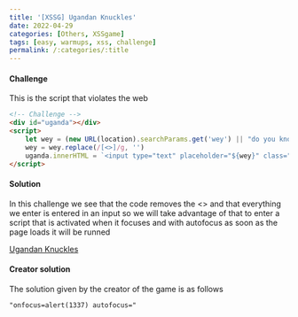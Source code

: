 ```yaml
---
title: '[XSSG] Ugandan Knuckles' 
date: 2022-04-29 
categories: [Others, XSSgame]
tags: [easy, warmups, xss, challenge]
permalink: /:categories/:title
---
```


#### Challenge

This is the script that violates the web

```html
<!-- Challenge -->
<div id="uganda"></div>
<script>
    let wey = (new URL(location).searchParams.get('wey') || "do you know da wey?");
    wey = wey.replace(/[<>]/g, '')
    uganda.innerHTML = `<input type="text" placeholder="${wey}" class="form-control">`
</script>
```

#### Solution

In this challenge we see that the code removes the <> and that everything we enter is entered in an input so we will take advantage of that to enter a script that is activated when it focuses and with autofocus as soon as the page loads it will be runned

[Ugandan Knuckles](https://sandbox.pwnfunction.com/warmups/da-wey.html?wey=%22autofocus%20onfocus=alert(1)%20x=%22)

#### Creator solution

The solution given by the creator of the game is as follows

`"onfocus=alert(1337) autofocus="`
